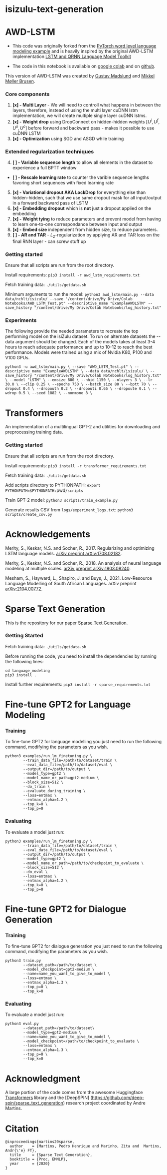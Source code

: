 # isizulu-text-generation

# AWD-LSTM

+ This code was originally forked from the [PyTorch word level language modeling example](https://github.com/pytorch/examples/tree/master/word_language_model) and is heavily inspired by the original AWD-LSTM implementation [LSTM and QRNN Language Model Toolkit](https://github.com/salesforce/awd-lstm-lm)

+ The code in this notebook is available on [google colab](https://colab.research.google.com/drive/1yyUGJfyYKdvPi6J7ZlsxPg9E_ppZG1xU) and on [github](https://github.com/mikkelbrusen/awd-inspired-lstm).

This version of AWD-LSTM was created by [Gustav Madslund](https://github.com/gustavmadslund) and [Mikkel Møller Brusen](https://github.com/mikkelbrusen).


### Core components
1.   **[x]  - Multi Layer** - We will need to controll what happens in between the layers, therefore, instead of using the multi layer cuDNN lstm implementation, we will create multiple single layer cuDNN lstms.
2.   **[x] - Weight drop** using DropConnect on hidden-hidden weights $[U^i, U^f, U^o, U^c]$ before forward and backward pass - makes it possible to use cuDNN LSTM
3.   **[x] - Optimization** using SGD and ASGD while training

### Extended regularization techniques
4.   **[ ] - Variable sequence length** to allow all elements in the dataset to experience a full BPTT window
  - **[ ] - Rescale learning rate** to counter the varible sequence lengths favoring short sequences with fixed learning rate
5.   **[x] - Variational dropout AKA LockDrop** for everything else than hidden-hidden, such that we use same dropout mask for all input/output in a forward backward pass of LSTM
6.   **[x] - Embedding dropout** which is **not** just a dropout applied on the embedding
7.   **[x]  - Weight tying** to reduce parameters and prevent model from having to learn one-to-one correspondance between input and output
8.   **[x] - Embed size** independent from hidden size, to reduce parameters.
9.   **[ ] - AR and TAR** - $L_2$-regularization by applying AR and TAR loss on the final RNN layer - can screw stuff up

### Getting started
Ensure that all scripts are run from the root directory.

Install requirements:
`pip3 install -r awd_lstm_requirements.txt`

Fetch training data:
`./utils/getdata.sh`

Minimum arguments to run the model:
`python3 awd_lstm/main.py --data data/nchlt/isizulu/ --save "/content/drive/My Drive/Colab Notebooks/AWD_LSTM_Test.pt" --descriptive_name "ExampleAWDLSTM" --save_history "/content/drive/My Drive/Colab Notebooks/log_history.txt"`

### Experiments
The following provide the needed parameters to recreate the top performing model on the isiZulu dataset. To run on alternate datasets the --data argument should be changed. Each of the models takes at least 3-4 hours to reach adequate performance and up to 10-12 to reach the best performance. Models were trained using a mix of Nvidia K80, P100 and V100 GPUs.

`python3 -u awd_lstm/main.py \
    --save "AWD_LSTM_Test.pt" \
    --descriptive_name "ExampleAWDLSTM" \
    --data data/nchlt/isizulu/ \
    --save_history "/content/drive/My Drive/Colab Notebooks/log_history.txt" \
    --model "LSTM" \
    --emsize 800 \
    --nhid 1150 \
    --nlayers 3 \
    --lr 30.0 \
    --clip 0.25 \
    --epochs 750 \
    --batch_size 80 \
    --bptt 70 \
    --dropout 0.4 \
    --dropouth 0.2 \
    --dropouti 0.65 \
    --dropoute 0.1 \
    --wdrop 0.5 \
    --seed 1882 \
    --nonmono 8 \
`

# Transformers

An implementation of a multilingual GPT-2 and utilities for downloading and preprocessing training data.

### Getting started
Ensure that all scripts are run from the root directory.

Install requirements:
`pip3 install -r transformer_requirements.txt`

Fetch training data:
`./utils/getdata.sh`

Add scripts directory to PYTHONPATH:
`export PYTHONPATH=$PYTHONPATH:`pwd`/scripts`

Train GPT-2 model:
`python3 scripts/train_example.py`

Generate results CSV from `logs/experiment_logs.txt`:
`python3 scripts/create_csv.py`

# Acknowledgements
Merity, S., Keskar, N.S. and Socher, R., 2017. Regularizing and optimizing LSTM language models. [arXiv preprint arXiv:1708.02182](https://arxiv.org/pdf/1708.02182.pdf).

Merity, S., Keskar, N.S. and Socher, R., 2018. An analysis of neural language modeling at multiple scales. [arXiv preprint arXiv:1803.08240](https://arxiv.org/pdf/1803.08240.pdf).

Mesham, S., Hayward, L., Shapiro, J. and Buys, J., 2021. Low-Resource Language Modelling of South African Languages. arXiv preprint [arXiv:2104.00772](https://arxiv.org/pdf/2104.00772.pdf).


# Sparse Text Generation

This is the repository for our paper [Sparse Text Generation](https://arxiv.org/abs/2004.02644).

### Getting Started

Fetch training data:
`./utils/getdata.sh`

Before running the code, you need to install the dependencies by running the following lines:
```
cd language_modeling
pip3 install .
```
Install further requirements:
`pip3 install -r sparse_requirements.txt`

# Fine-tune GPT2 for Language Modeling

### Training
To fine-tune GPT2 for language modelling you just need to run the following command, modifying the parameters as you wish.
```
python3 examples/run_lm_finetuning.py \
        --train_data_file=/path/to/dataset/train \
        --eval_data_file=/path/to/dataset/eval \
        --output_dir=/path/to/output \
        --model_type=gpt2 \
        --model_name_or_path=gpt2-medium \
        --block_size=512 \
        --do_train \
        --evaluate_during_training \
        --loss=entmax \
        --entmax_alpha=1.2 \
        --top_k=0 \
        --top_p=0
```

### Evaluating
To evaluate a model just run:
```
python3 examples/run_lm_finetuning.py \
        --train_data_file=/path/to/dataset/train \
        --eval_data_file=/path/to/dataset/eval \
        --output_dir=/path/to/output \
        --model_type=gpt2 \
        --model_name_or_path=/path/to/checkpoint_to_evaluate \
        --block_size=512 \
        --do_eval \
        --loss=entmax \
        --entmax_alpha=1.2 \
        --top_k=0 \
        --top_p=0
```

# Fine-tune GPT2 for Dialogue Generation

### Training
To fine-tune GPT2 for dialogue generation you just need to run the following command, modifying the parameters as you wish.
```
python3 train.py 
        --dataset_path=/path/to/dataset \
        --model_checkpoint=gpt2-medium \
        --name=name_you_want_to_give_to_model \
        --loss=entmax \
        --entmax_alpha=1.3 \ 
        --top_p=0 \
        --top_k=0
```
### Evaluating
To evaluate a model just run:
```
python3 eval.py 
        --dataset_path=/path/to/dataset\
        --model_type=gpt2-medium \
        --name=name_you_want_to_give_to_model \
        --model_checkpoint=/path/to/checkpoint_to_evaluate \
        --loss=entmax \
        --entmax_alpha=1.3 \ 
        --top_p=0 \
        --top_k=0
```

# Acknowledgment 
A large portion of the code comes from the awesome Huggingface [Transformers](https://github.com/huggingface/transformers) library and the [DeepSPIN] (https://github.com/deep-spin/sparse_text_generation) research project coordinated by Andre Martins.

# Citation

    @inproceedings{martins20sparse,
      author    = {Martins, Pedro Henrique and Marinho, Zita and  Martins, Andr{\'e} FT},
      title     = {Sparse Text Generation},
      booktitle = {Proc. EMNLP},
      year      = {2020}
    }